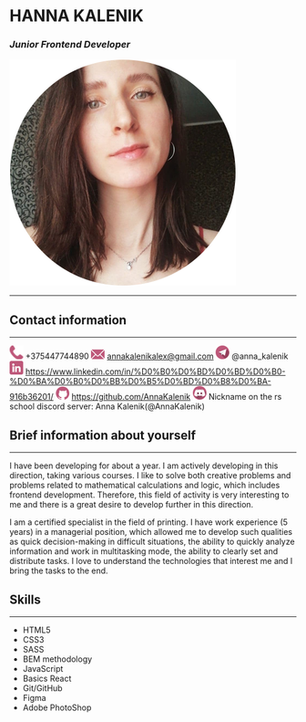# HANNA KALENIK
### _Junior Frontend Developer_
![My photo](/images/photo_3.png)
___
## Contact information
___
![Phone](/images/phone.png) +375447744890
![Email](/images/email.png) annakalenikalex@gmail.com
![Telegram](/images/telegram.png) @anna_kalenik
![Linkedin](/images/linkedin.png) https://www.linkedin.com/in/%D0%B0%D0%BD%D0%BD%D0%B0-%D0%BA%D0%B0%D0%BB%D0%B5%D0%BD%D0%B8%D0%BA-916b36201/
![Github](/images/github.png) https://github.com/AnnaKalenik
![Discord](/images/discord.png) Nickname on the rs school discord server: Anna Kalenik(@AnnaKalenik)
## Brief information about yourself
___
I have been developing for about a year. I am actively developing in this direction, taking various courses. I like to solve both creative problems and problems related to mathematical calculations and logic, which includes frontend development. Therefore, this field of activity is very interesting to me and there is a great desire to develop further in this direction.

I am a certified specialist in the field of printing. I have work experience (5 years) in a managerial position, which allowed me to develop such qualities as quick decision-making in difficult situations, the ability to quickly
analyze information and work in multitasking mode, the ability to clearly set and distribute tasks. I love to understand the technologies that interest me and I bring the tasks to the end.
## Skills
___
* HTML5
* CSS3
* SASS
* BEM methodology
* JavaScript
* Basics React
* Git/GitHub
* Figma
* Adobe PhotoShop